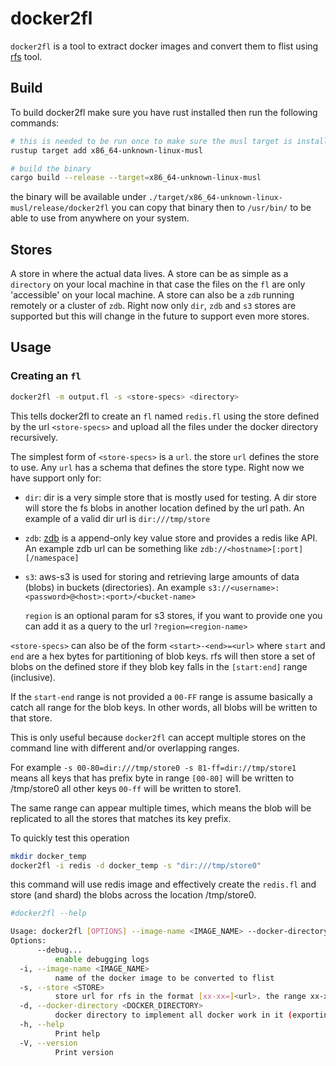 # docker2fl

`docker2fl` is a tool to extract docker images and convert them to flist using [rfs](https://github.com/threefoldtech/rfs) tool.

## Build

To build docker2fl make sure you have rust installed then run the following commands:

```bash
# this is needed to be run once to make sure the musl target is installed
rustup target add x86_64-unknown-linux-musl

# build the binary
cargo build --release --target=x86_64-unknown-linux-musl
```

the binary will be available under `./target/x86_64-unknown-linux-musl/release/docker2fl` you can copy that binary then to `/usr/bin/`
to be able to use from anywhere on your system.

## Stores

A store in where the actual data lives. A store can be as simple as a `directory` on your local machine in that case the files on the `fl` are only 'accessible' on your local machine. A store can also be a `zdb` running remotely or a cluster of `zdb`. Right now only `dir`, `zdb` and `s3` stores are supported but this will change in the future to support even more stores.

## Usage

### Creating an `fl`

```bash
docker2fl -m output.fl -s <store-specs> <directory>
```

This tells docker2fl to create an `fl` named `redis.fl` using the store defined by the url `<store-specs>` and upload all the files under the docker directory recursively.

The simplest form of `<store-specs>` is a `url`. the store `url` defines the store to use. Any `url` has a schema that defines the store type. Right now we have support only for:

- `dir`: dir is a very simple store that is mostly used for testing. A dir store will store the fs blobs in another location defined by the url path. An example of a valid dir url is `dir:///tmp/store`
- `zdb`: [zdb](https://github.com/threefoldtech/0-db) is a append-only key value store and provides a redis like API. An example zdb url can be something like `zdb://<hostname>[:port][/namespace]`
- `s3`: aws-s3 is used for storing and retrieving large amounts of data (blobs) in buckets (directories). An example `s3://<username>:<password>@<host>:<port>/<bucket-name>`
  
  `region` is an optional param for s3 stores, if you want to provide one you can add it as a query to the url `?region=<region-name>`

`<store-specs>` can also be of the form `<start>-<end>=<url>` where `start` and `end` are a hex bytes for partitioning of blob keys. rfs will then store a set of blobs on the defined store if they blob key falls in the `[start:end]` range (inclusive).

If the `start-end` range is not provided a `00-FF` range is assume basically a catch all range for the blob keys. In other words, all blobs will be written to that store.

This is only useful because `docker2fl` can accept multiple stores on the command line with different and/or overlapping ranges.

For example `-s 00-80=dir:///tmp/store0 -s 81-ff=dir://tmp/store1` means all keys that has prefix byte in range `[00-80]` will be written to /tmp/store0 all other keys `00-ff` will be written to store1.

The same range can appear multiple times, which means the blob will be replicated to all the stores that matches its key prefix.

To quickly test this operation

```bash
mkdir docker_temp
docker2fl -i redis -d docker_temp -s "dir:///tmp/store0"
```

this command will use redis image and effectively create the `redis.fl` and store (and shard) the blobs across the location /tmp/store0.

```bash
#docker2fl --help

Usage: docker2fl [OPTIONS] --image-name <IMAGE_NAME> --docker-directory <DOCKER_DIRECTORY>
Options:
      --debug...
          enable debugging logs
  -i, --image-name <IMAGE_NAME>
          name of the docker image to be converted to flist
  -s, --store <STORE>
          store url for rfs in the format [xx-xx=]<url>. the range xx-xx is optional and used for sharding. the URL is per store type, please check docs for more information
  -d, --docker-directory <DOCKER_DIRECTORY>
          docker directory to implement all docker work in it (exporting docker image and extracting it). this directory is used as the rfs target directory to upload
  -h, --help
          Print help
  -V, --version
          Print version
```
